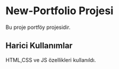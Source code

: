 <h1>New-Portfolio Projesi</h1>

Bu proje portföy projesidir.

<h2> Harici Kullanımlar</h2>

HTML,CSS ve JS özellikleri kullanıldı.
